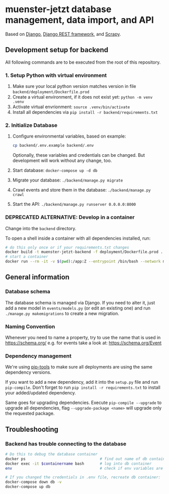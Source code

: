 # muenster-jetzt database management, data import, and API

Based on [Django](https://www.djangoproject.com/), [Django REST
framework](https://www.django-rest-framework.org/), and
[Scrapy](https://scrapy.org/).

## Development setup for backend

All following commands are to be executed from the root of this repository.

### 1. Setup Python with virtual environment

1. Make sure your local python version matches version in file `backend/deployment/Dockerfile.prod`
2. Create a virtual environment, if it does not exist yet: `python -m venv .venv`
3. Activate virtual envrionment: `source .venv/bin/activate`
4. Install all dependencies via `pip install -r backend/requirements.txt`

### 2. Initialize Database

1. Configure environmental variables, based on example:

    ```bash
    cp backend/.env.example backend/.env
    ```

   Optionally, these variables and credentials can be changed. But development will work without any change, too.
2. Start database: `docker-compose up -d db`
3. Migrate your database: `./backend/manage.py migrate`
4. Crawl events and store them in the database: `./backend/manage.py crawl`
5. Start the API: `./backend/manage.py runserver 0.0.0.0:8000`

### DEPRECATED ALTERNATIVE: Develop in a container

Change into the `backend` directory.

To open a shell inside a container with all dependencies installed, run:

```bash
# do this only once or if your requirements.txt changes
docker build -t muenster-jetzt-backend -f deployment/Dockerfile.prod .
# start a container
docker run --rm -it -v $(pwd):/app:Z --entrypoint /bin/bash --network muenster-jetzt_default -p 8000:8000 --env-file .env muenster-jetzt-backend
```

## General information

### Database schema

The database schema is managed via Django. If you need to alter it, just add a
new model in `events/models.py` (or edit an existing one) and run `./manage.py
makemigrations` to create a new migration.

### Naming Convention

Whenever you need to name a property, try to use the name that is used in <https://schema.org/> e.g. for events take a look at: <https://schema.org/Event>

### Dependency management

We're using [pip-tools](https://github.com/jazzband/pip-tools) to make sure all deployments are using the same dependency versions.

If you want to add a new dependency, add it into the `setup.py` file and run `pip-compile`. Don't forget to run `pip install -r requirements.txt` to install your added/updated dependency.

Same goes for upgrading dependencies. Execute `pip-compile --upgrade` to upgrade all dependencies, flag `--upgrade-package <name>` will upgrade only the requested package.

## Troubleshooting

### Backend has trouble connecting to the database

```bash
# Do this to debug the database container
docker ps                                 # find out name of db container
docker exec -it $containername bash       # log into db container
env                                       # check if env variables are ok

# If you changed the credentials in .env file, recreate db container:
docker-compose down db -v
docker-compose up db
```
